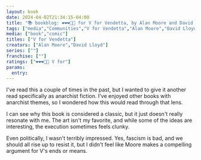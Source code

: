 ```yaml
---
layout: book
date: 2024-04-02T21:34:15-04:00
title: "📚 bookblog: ❤️❤️❤️🖤🖤 for V for Vendetta, by Alan Moore and David Lloyd"
tags: ["media","Communities","V for Vendetta","Alan Moore","David Lloyd","anarchism","fascism"]
media: ["book","comic"]
titles: ["V for Vendetta"]
creators: ["Alan Moore","David Lloyd"]
series: [""]
franchise: [""]
ratings: ["❤️❤️❤️🖤🖤 V for"]
params:
  entry:
---
```


I've read this a couple of times in the past, but I wanted to give it another read specifically as anarchist fiction. I've enjoyed other books with anarchist themes, so I wondered how this would read through that lens.

I can see why this book is considered a classic, but it just doesn't really resonate with me. The art isn't my favorite, and while some of the ideas are interesting, the execution sometimes feels clunky.

Even politically, I wasn't terribly impressed. Yes, fascism is bad, and we should all rise up to resist it, but I didn't feel like Moore makes a compelling argument for V's ends or means.
